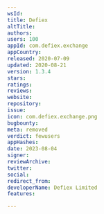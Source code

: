 ```yaml
---
wsId: 
title: Defiex
altTitle: 
authors: 
users: 100
appId: com.defiex.exchange
appCountry: 
released: 2020-07-09
updated: 2020-08-21
version: 1.3.4
stars: 
ratings: 
reviews: 
website: 
repository: 
issue: 
icon: com.defiex.exchange.png
bugbounty: 
meta: removed
verdict: fewusers
appHashes: 
date: 2023-08-04
signer: 
reviewArchive: 
twitter: 
social: 
redirect_from: 
developerName: Defiex Limited
features: 

---
```


